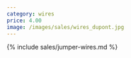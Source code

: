 ```yaml
---
category: wires
price: 4.00
image: /images/sales/wires_dupont.jpg
---
```


{% include sales/jumper-wires.md %}
